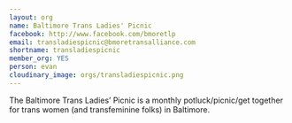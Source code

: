```yaml
---
layout: org
name: Baltimore Trans Ladies' Picnic
facebook: http://www.facebook.com/bmoretlp
email: transladiespicnic@bmoretransalliance.com
shortname: transladiespicnic
member_org: YES
person: evan
cloudinary_image: orgs/transladiespicnic.png
---
```


The Baltimore Trans Ladies’ Picnic is a monthly potluck/picnic/get together for trans women (and transfeminine folks) in Baltimore.
